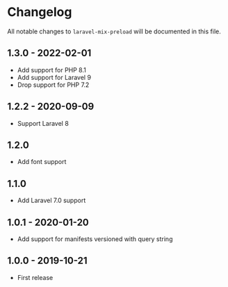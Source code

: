 # Changelog

All notable changes to `laravel-mix-preload` will be documented in this file.

## 1.3.0 - 2022-02-01

- Add support for PHP 8.1
- Add support for Laravel 9
- Drop support for PHP 7.2

## 1.2.2 - 2020-09-09

- Support Laravel 8

## 1.2.0

- Add font support

## 1.1.0

- Add Laravel 7.0 support

## 1.0.1 - 2020-01-20

- Add support for manifests versioned with query string

## 1.0.0 - 2019-10-21

- First release
